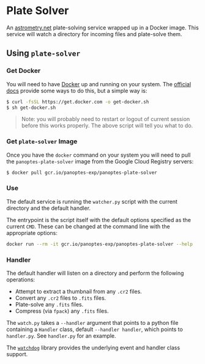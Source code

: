 Plate Solver
============

An [astrometry.net](http://astrometry.net/) plate-solving service wrapped up in a Docker image. This service will watch
a directory for incoming files and plate-solve them.

## Using `plate-solver`

### Get Docker

You will need to have [Docker](https://www.docker.com) up and running on your system.
The [official docs](https://www.docker.com/get-started) provide some ways to do this, but a simple way is:

```bash
$ curl -fsSL https://get.docker.com -o get-docker.sh
$ sh get-docker.sh
```

> Note: you will probably need to restart or logout of current session before this works properly. The above script will tell you what to do.

### Get `plate-solver` Image

Once you have the `docker` command on your system you will need to pull the
`panoptes-plate-solver` image from the Google Cloud Registry servers:

```bash
$ docker pull gcr.io/panoptes-exp/panoptes-plate-solver
```

### Use

The default service is running the `watcher.py` script with the current directory and the default handler.

The entrypoint is the script itself with the default options specified as the current
`CMD`. These can be changed at the command line with the appropriate options:

```bash
docker run --rm -it gcr.io/panoptes-exp/panoptes-plate-solver --help
```

### Handler

The default handler will listen on a directory and perform the following operations:

* Attempt to extract a thumbnail from any `.cr2` files.
* Convert any `.cr2` files to `.fits` files.
* Plate-solve any `.fits` files.
* Compress (via `fpack`) any `.fits` files.

The `watch.py` takes a `--handler` argument that points to a python file containing a `Handler` class,
default `--handler handler`, which points to
`handler.py`. See `handler.py` for an example.

The [`watchdog`](https://pypi.org/project/watchdog/) library provides the underlying event and handler class support.
